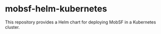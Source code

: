 # mobsf-helm-kubernetes
This repository provides a Helm chart for deploying MobSF in a Kubernetes cluster.
